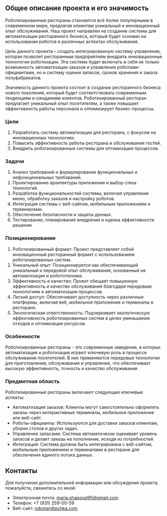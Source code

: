 ## Общее описание проекта и его значимость

Роботизированные рестораны становятся всё более популярными в современном мире, предлагая клиентам уникальный и инновационный опыт обслуживания. Наш проект направлен на создание системы для автоматизации ресторанного бизнеса, который будет основан на использовании роботов в различных аспектах обслуживания.

Цель данного проекта – создать интегрированную систему управления, которая позволит ресторанным предприятиям внедрить инновационные технологии роботизации. Эта система будет включать в себя не только возможность автоматизации заказов и управления роботами-официантами, но и систему оценки запасов, сроков хранения и заказа полуфабрикатов.

Значимость данного проекта состоит в создании ресторанного бизнеса нового поколения, который будет соответствовать современным тенденциям и ожиданиям клиентов. Роботизированный ресторан предлагает уникальный опыт посетителям, а также повышает эффективность работы персонала и оптимизирует бизнес-процессы.

### Цели

1. Разработать систему автоматизации для ресторана, с фокусом на инновационных технологиях.
2. Повысить эффективность работы ресторана и обслуживания гостей.
3. Внедрить роботизированные системы для оптимизации процессов.

### Задачи

1. Анализ требований и формулирование функциональных и нефункциональных требований.
2. Проектирование архитектуры приложения и выбор стека технологий.
3. Разработка функциональностей системы, включая управление меню, обработку заказов и настройку роботов.
4. Интеграция системы с веб-сайтом, мобильным приложением и терминалами.
5. Обеспечение безопасности и защиты данных.
6. Тестирование, планирование внедрения и оценка эффективности решения.

### Позиционирование

1. Роботизированный формат: Проект представляет собой инновационный ресторанный формат с использованием роботизированных систем.
2. Уникальный опыт: Позиционируется как обеспечивающий уникальный и передовой опыт обслуживания, основанный на автоматизации и робототехнике.
3. Эффективность и качество: Проект обещает повышенную эффективность и качество обслуживания благодаря передовым технологиям и автоматизации процессов.
4. Легкий доступ: Обеспечивает доступность через различные платформы, включая веб, мобильное приложение и терминалы в ресторане.
5. Экологическая ответственность: Подчеркивает экологическую эффективность роботизированных систем в целях уменьшения отходов и оптимизации ресурсов.

### Особенности

Роботизированные рестораны - это современные заведения, в которых автоматизация и роботизация играют ключевую роль в процессе обслуживания посетителей. В них применяются передовые технологии для приготовления, обслуживания и управления, что обеспечивает высокую эффективность, точность и качество обслуживания.

### Предметная область

Роботизированные рестораны включают следующие ключевые аспекты:
- Автоматизация заказов: Клиенты могут самостоятельно оформлять заказы через интерактивные терминалы, мобильное приложение или веб-сайт.
- Роботы-официанты: Используются для доставки заказов клиентам, уборки столов и других задач.
- Управление запасами: Система автоматически оценивает уровень запасов и делает заказы на пополнение, исходя из потребностей.
- Интеграция: Система должна быть интегрирована с веб-сайтом, мобильным приложением и терминалами в ресторане для обеспечения единого потока данных.

## Контакты

Для получения дополнительной информации или обсуждения проекта, пожалуйста, свяжитесь со мной:

- Электронная почта: maria.shapoval95@gmail.com
- Телефон: +7 (931) 259-00-59
- Веб-сайт: [robotandtochka.com](https://robotandtochka.com)
